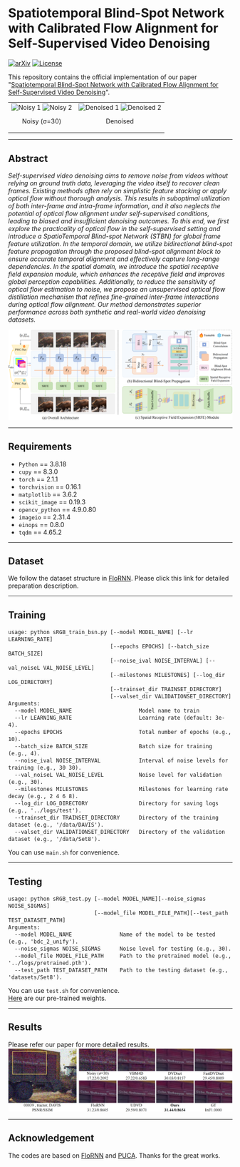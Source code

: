 # Spatiotemporal Blind-Spot Network with Calibrated Flow Alignment for Self-Supervised Video Denoising
[![arXiv](https://img.shields.io/badge/arXiv-1234.5678-b31b1b.svg)](https://arxiv.org/abs/2412.11820)
[![License](https://img.shields.io/github/license/ZKCCZ/STBN)](https://github.com/ZKCCZ/STBN/blob/main/LICENSE)

This repository contains the official implementation of our paper "[Spatiotemporal Blind-Spot Network with Calibrated Flow Alignment for Self-Supervised Video Denoising](https://arxiv.org/abs/2412.11820)".

<div align="center">
  <table>
    <tr>
      <td align="center">
        <img src="imgs/noisy_video_down2_touchdown.gif" alt="Noisy 1" width="300px">
        <img src="imgs/noisy_video_down2.gif" alt="Noisy 2" width="300px">
        <p>Noisy (σ=30)</p>
      </td>
      <td align="center">
        <img src="imgs/denoised_video_down2_touchdown.gif" alt="Denoised 1" width="300px">
        <img src="imgs/denoised_video_down2.gif" alt="Denoised 2" width="300px">
        <p>Denoised</p>
      </td>
    </tr>
  </table>
</div>


---

## Abstract

_Self-supervised video denoising aims to remove noise from videos without relying on ground truth data, leveraging the video itself to recover clean frames. Existing methods often rely on simplistic feature stacking or apply optical flow without thorough analysis. This results in suboptimal utilization of both inter-frame and intra-frame information, and it also neglects the potential of optical flow alignment under self-supervised conditions, leading to biased and insufficient denoising outcomes. To this end, we first explore the practicality of optical flow in the self-supervised setting and introduce a SpatioTemporal Blind-spot Network (STBN) for global frame feature utilization. In the temporal domain, we utilize bidirectional blind-spot feature propagation through the proposed blind-spot alignment block to ensure accurate temporal alignment and effectively capture long-range dependencies. In the spatial domain, we introduce the spatial receptive field expansion module, which enhances the receptive field and improves global perception capabilities. Additionally, to reduce the sensitivity of optical flow estimation to noise, we propose an unsupervised optical flow distillation mechanism that refines fine-grained inter-frame interactions during optical flow alignment. Our method demonstrates superior performance across both synthetic and real-world video denoising datasets._

![arch_00](./imgs/arch.png)

---

## Requirements

- `Python` == 3.8.18
- `cupy` == 8.3.0
- `torch` == 2.1.1
- `torchvision` == 0.16.1
- `matplotlib` == 3.6.2
- `scikit_image` == 0.19.3
- `opencv_python` == 4.9.0.80
- `imageio` == 2.31.4
- `einops` == 0.8.0
- `tqdm` == 4.65.2

---

## Dataset

We follow the dataset structure in [FloRNN](https://github.com/nagejacob/FloRNN). Please click this link for detailed preparation description.

---

## Training

```
usage: python sRGB_train_bsn.py [--model MODEL_NAME] [--lr LEARNING_RATE]
                                [--epochs EPOCHS] [--batch_size BATCH_SIZE]
                                [--noise_ival NOISE_INTERVAL] [--val_noiseL VAL_NOISE_LEVEL]
                                [--milestones MILESTONES] [--log_dir LOG_DIRECTORY]
                                [--trainset_dir TRAINSET_DIRECTORY]
                                [--valset_dir VALIDATIONSET_DIRECTORY]
Arguments:
  --model MODEL_NAME                     Model name to train
  --lr LEARNING_RATE                     Learning rate (default: 3e-4).
  --epochs EPOCHS                        Total number of epochs (e.g., 10).
  --batch_size BATCH_SIZE                Batch size for training (e.g., 4).
  --noise_ival NOISE_INTERVAL            Interval of noise levels for training (e.g., 30 30).
  --val_noiseL VAL_NOISE_LEVEL           Noise level for validation (e.g., 30).
  --milestones MILESTONES                Milestones for learning rate decay (e.g., 2 4 6 8).
  --log_dir LOG_DIRECTORY                Directory for saving logs (e.g., '../logs/test').
  --trainset_dir TRAINSET_DIRECTORY      Directory of the training dataset (e.g., '/data/DAVIS').
  --valset_dir VALIDATIONSET_DIRECTORY   Directory of the validation dataset (e.g., '/data/Set8').
```

You can use `main.sh` for convenience.

---

## Testing

```
usage: python sRGB_test.py [--model MODEL_NAME][--noise_sigmas NOISE_SIGMAS]
                           [--model_file MODEL_FILE_PATH][--test_path TEST_DATASET_PATH]
Arguments:
  --model MODEL_NAME               Name of the model to be tested (e.g., 'bdc_2_unify').
  --noise_sigmas NOISE_SIGMAS      Noise level for testing (e.g., 30).
  --model_file MODEL_FILE_PATH     Path to the pretrained model (e.g., '../logs/pretrained.pth').
  --test_path TEST_DATASET_PATH    Path to the testing dataset (e.g., 'datasets/Set8').
```

You can use `test.sh` for convenience.  
[Here](https://drive.google.com/file/d/1-BohoNxvqclkz-8ZphxQKCJnuMhwfEQp/view?usp=sharing) are our pre-trained weights.

---

## Results

Please refer our paper for more detailed results.
![arch_00](./imgs/comp.png)

---

## Acknowledgement

The codes are based on [FloRNN](https://github.com/nagejacob/FloRNN) and [PUCA](https://github.com/HyemiEsme/PUCA/). Thanks for the great works.
